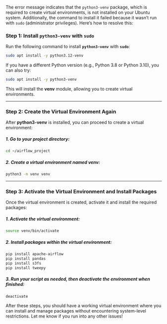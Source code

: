 The error message indicates that the `python3-venv` package, which is required to create virtual environments, is not installed on your Ubuntu system. Additionally, the command to install it failed because it wasn’t run with `sudo` (administrator privileges). Here’s how to resolve this:

### Step 1: Install `python3-venv` with `sudo`
Run the following command to install **`python3-venv`** with **`sudo`**:

```bash
sudo apt install -y python3.12-venv

```

If you have a different Python version (e.g., Python 3.8 or Python 3.10), you can also try:

```bash
sudo apt install -y python3-venv

```

This will install the **venv** module, allowing you to create virtual environments.

---

### Step 2: Create the Virtual Environment Again
After **python3-venv** is installed, you can proceed to create a virtual environment:

##### 1. Go to your project directory:
```bash
cd ~/airflow_project

```

##### 2. Create a virtual environment named venv:
```bash
python3 -m venv venv

```

---

### Step 3: Activate the Virtual Environment and Install Packages
Once the virtual environment is created, activate it and install the required packages:

##### 1. Activate the virtual environment:
```bash
source venv/bin/activate

```

##### 2. Install packages within the virtual environment:
```bash
pip install apache-airflow
pip install pandas
pip install s3fs
pip install tweepy

```
##### 3. Run your script as needed, then deactivate the environment when finished:
```bash
deactivate

```

After these steps, you should have a working virtual environment where you can install and manage packages without encountering system-level restrictions. Let me know if you run into any other issues!


